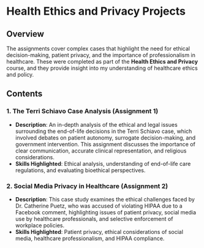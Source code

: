 # Health Ethics and Privacy Projects

## Overview
The assignments cover complex cases that highlight the need for ethical decision-making, patient privacy, and the importance of professionalism in healthcare. These were completed as part of the **Health Ethics and Privacy** course, and they provide insight into my understanding of healthcare ethics and policy.

## Contents

### 1. The Terri Schiavo Case Analysis (Assignment 1)
   - **Description**: An in-depth analysis of the ethical and legal issues surrounding the end-of-life decisions in the Terri Schiavo case, which involved debates on patient autonomy, surrogate decision-making, and government intervention. This assignment discusses the importance of clear communication, accurate clinical representation, and religious considerations.
   - **Skills Highlighted**: Ethical analysis, understanding of end-of-life care regulations, and evaluating bioethical perspectives.

### 2. Social Media Privacy in Healthcare (Assignment 2)
   - **Description**: This case study examines the ethical challenges faced by Dr. Catherine Puetz, who was accused of violating HIPAA due to a Facebook comment, highlighting issues of patient privacy, social media use by healthcare professionals, and selective enforcement of workplace policies.
   - **Skills Highlighted**: Patient privacy, ethical considerations of social media, healthcare professionalism, and HIPAA compliance.

